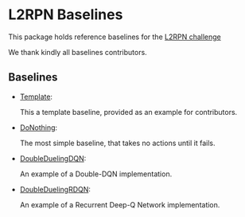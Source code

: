 # L2RPN Baselines

This package holds reference baselines for the [L2RPN challenge](https://l2rpn.chalearn.org/)

We thank kindly all baselines contributors.

## Baselines

 - [Template](/l2rpn_baselines/Template):

   This a template baseline, provided as an example for contributors.

 - [DoNothing](/l2rpn_baselines/DoNothing):

   The most simple baseline, that takes no actions until it fails.

 - [DoubleDuelingDQN](/l2rpn_baselines/DoubleDuelingDQN):

   An example of a Double-DQN implementation.

 - [DoubleDuelingRDQN](/l2rpn_baselines/DoubleDuelingRDQN):

   An example of a Recurrent Deep-Q Network implementation.

